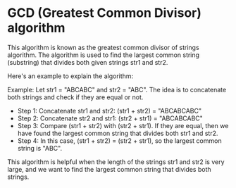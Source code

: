# GCD (Greatest Common Divisor) algorithm

This algorithm is known as the greatest common divisor of strings algorithm. The algorithm is used to find the largest common string (substring) that divides both given strings str1 and str2.

Here's an example to explain the algorithm:

Example:
Let str1 = "ABCABC" and str2 = "ABC". The idea is to concatenate both strings and check if they are equal or not.

- Step 1: Concatenate str1 and str2: (str1 + str2) = "ABCABCABC"
- Step 2: Concatenate str2 and str1: (str2 + str1) = "ABCABCABC"
- Step 3: Compare (str1 + str2) with (str2 + str1). If they are equal, then we have found the largest common string that divides both str1 and str2.
- Step 4: In this case, (str1 + str2) = (str2 + str1), so the largest common string is "ABC".

This algorithm is helpful when the length of the strings str1 and str2 is very large, and we want to find the largest common string that divides both strings.
